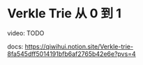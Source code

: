 # Verkle Trie 从 0 到 1

video: TODO

docs: https://qiwihui.notion.site/Verkle-trie-8fa545dff5014191bfb6af2765b42e6e?pvs=4

